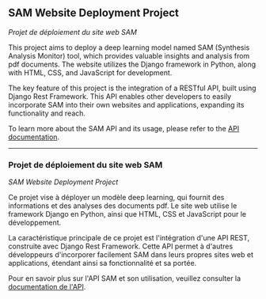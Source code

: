 ## SAM Website Deployment Project
*Projet de déploiement du site web SAM*

This project aims to deploy a deep learning model named SAM (Synthesis Analysis Monitor) tool, which provides valuable insights and analysis from pdf documents. The website utilizes the Django framework in Python, along with HTML, CSS, and JavaScript for development.

The key feature of this project is the integration of a RESTful API, built using Django Rest Framework. This API enables other developers to easily incorporate SAM into their own websites and applications, expanding its functionality and reach.

To learn more about the SAM API and its usage, please refer to the [API documentation](https://sam94.docs.apiary.io/).

---

### Projet de déploiement du site web SAM
*SAM Website Deployment Project*

Ce projet vise à déployer un modèle deep learning, qui fournit des informations et des analyses des documents pdf. Le site web utilise le framework Django en Python, ainsi que HTML, CSS et JavaScript pour le développement.

La caractéristique principale de ce projet est l'intégration d'une API REST, construite avec Django Rest Framework. Cette API permet à d'autres développeurs d'incorporer facilement SAM dans leurs propres sites web et applications, étendant ainsi sa fonctionnalité et sa portée.

Pour en savoir plus sur l'API SAM et son utilisation, veuillez consulter la [documentation de l'API](https://sam94.docs.apiary.io/).
